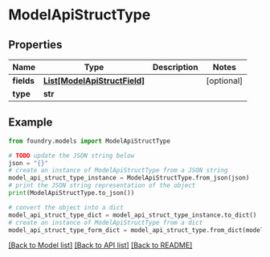 # ModelApiStructType

## Properties

Name | Type | Description | Notes
------------ | ------------- | ------------- | -------------
**fields** | [**List\[ModelApiStructField\]**](ModelApiStructField.md) |  | \[optional\]
**type** | **str** |  |

## Example

```python
from foundry.models import ModelApiStructType

# TODO update the JSON string below
json = "{}"
# create an instance of ModelApiStructType from a JSON string
model_api_struct_type_instance = ModelApiStructType.from_json(json)
# print the JSON string representation of the object
print(ModelApiStructType.to_json())

# convert the object into a dict
model_api_struct_type_dict = model_api_struct_type_instance.to_dict()
# create an instance of ModelApiStructType from a dict
model_api_struct_type_form_dict = model_api_struct_type.from_dict(model_api_struct_type_dict)
```

[\[Back to Model list\]](../README.md#documentation-for-models) [\[Back to API list\]](../README.md#documentation-for-api-endpoints) [\[Back to README\]](../README.md)
